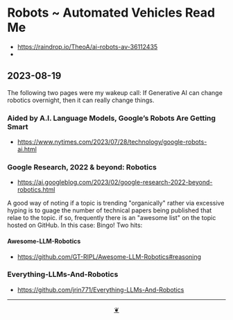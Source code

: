 # Robots ~ Automated Vehicles Read Me

* https://raindrop.io/TheoA/ai-robots-av-36112435
*

## 2023-08-19

The following  two pages were my wakeup call: If Generative AI can change robotics overnight, then it can really change things.


### Aided by A.I. Language Models, Google’s Robots Are Getting Smart
* https://www.nytimes.com/2023/07/28/technology/google-robots-ai.html


### Google Research, 2022 & beyond: Robotics

* https://ai.googleblog.com/2023/02/google-research-2022-beyond-robotics.html


A good way of noting if a topic is trending "organically" rather via excessive hyping is to guage the number of technical papers being published that relae to the topic. if so, frequently there is an "awesome list" on the topic hosted on GitHub. In this case: Bingo! Two hits:

#### Awesome-LLM-Robotics

* https://github.com/GT-RIPL/Awesome-LLM-Robotics#reasoning

### Everything-LLMs-And-Robotics

* https://github.com/jrin771/Everything-LLMs-And-Robotics


***

<center title="Hello! Click me to go up to the top" ><a class=aDingbat href=javascript:window.scrollTo(0,0);> ❦ </a></center>

